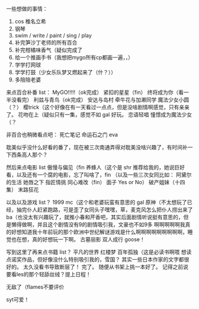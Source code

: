 一些想做的事情：

1. cos 椎名立希
2. 钢琴
3. swim / write / paint / sing / play
4. 补完笋沙丁老师的所有百合
5. 补完柑橘味香气（疑似完成了
6. 给一个推画手书（我想把mygo所有cp都画一遍，，）
7. 学学打网球
8. 学学打鼓（少女乐队梦又燃起来了（什？））
9. 多陪陪老婆

来点百合补番 list：
MyGO!!!!!（ok完成）
紧扣的星星（fin）
终将成为你（看一半没看完）
利兹与青鸟（ok完成）
安达与岛村
牵牛花与加濑同学
魔法少女小圆（？）
樱trick（这个好像在有一天看过一点点，但是没啥剧情啊感觉，只有亲亲了。
花吻在上（疑似只有一集，感觉不如 gal 好玩。
恋语轻唱
憧憬成为魔法少女（？

非百合也稍微看点吧：
死亡笔记
命运石之门
eva

耽美似乎没什么好看的番了，现在被三次南通弄得对耽美没啥兴趣了，有时间补一下西条高人那个？

然后来点电影 list
傲慢与偏见（fin
养蜂人（这个是 shr 推荐给我的，她说巨好看，以及还有一个腐的电影，忘了叫啥了，fin
（以及一些三次女同比如：
阿黛尔的生活
她唇之下
指匠情挑
同心难改（fin）
面子
Yes or No）
破产姐妹（十四集）
末路狂花

以及以及游戏 list？
1999
mc（这个和老婆玩蛮有意思的
gal
原神（不太想玩了已经，抽完仆人赶紧跑路，可是歪了女同头子嘿嘿，草，麦克风怎么把仆人捞出来了
ba（也没太有兴趣玩了，就推小春和芹香吧，其实后面剧情听说挺有意思的，但是懒得做啊，并且这个剧情没有9的剧情吸引我，文豪也不如9多
啊啊啊啊啊我真的好想知道我十年前玩的那个欧洲中世纪解谜游戏是什么啊啊啊啊啊啊啊啊啊，睡觉也在想，真的好想玩一下啊。
古墓丽影
双人成行
goose！

写到这里了再来点书籍 list？
平凡的世界 红楼梦 百年孤独（这是必读书啊喂
想读点诺奖作品，但好像没什么特别吸引我的，雪国？
其实一些日本作家的文字都很好的。
太久没看书导致断层了！
完了。
随便从书架上挑一本好了。
记得之前说要看les的那个轻舔丝绒？提上日程！

无敌了（flames不要评价

syt可爱！